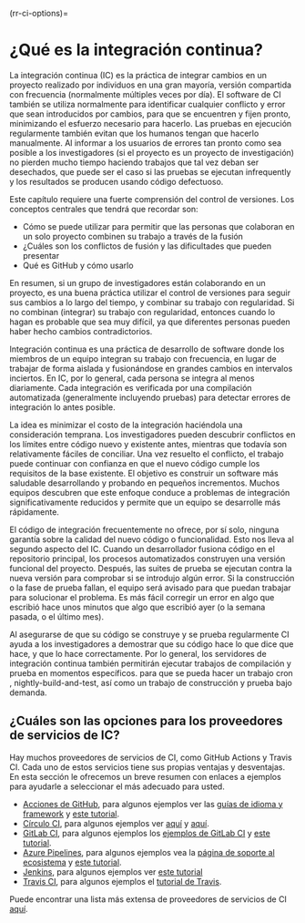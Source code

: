 (rr-ci-options)=
# ¿Qué es la integración continua?

La integración continua (IC) es la práctica de integrar cambios en un proyecto realizado por individuos en una gran mayoría, versión compartida con frecuencia (normalmente múltiples veces por día). El software de CI también se utiliza normalmente para identificar cualquier conflicto y error que sean introducidos por cambios, para que se encuentren y fijen pronto, minimizando el esfuerzo necesario para hacerlo. Las pruebas en ejecución regularmente también evitan que los humanos tengan que hacerlo manualmente. Al informar a los usuarios de errores tan pronto como sea posible a los investigadores (si el proyecto es un proyecto de investigación) no pierden mucho tiempo haciendo trabajos que tal vez deban ser desechados, que puede ser el caso si las pruebas se ejecutan infrequently y los resultados se producen usando código defectuoso.

Este capítulo requiere una fuerte comprensión del control de versiones. Los conceptos centrales que tendrá que recordar son:

- Cómo se puede utilizar para permitir que las personas que colaboran en un solo proyecto combinen su trabajo a través de la fusión
- ¿Cuáles son los conflictos de fusión y las dificultades que pueden presentar
- Qué es GitHub y cómo usarlo

En resumen, si un grupo de investigadores están colaborando en un proyecto, es una buena práctica utilizar el control de versiones para seguir sus cambios a lo largo del tiempo, y combinar su trabajo con regularidad. Si no combinan (integrar) su trabajo con regularidad, entonces cuando lo hagan es probable que sea muy difícil, ya que diferentes personas pueden haber hecho cambios contradictorios.

Integración continua es una práctica de desarrollo de software donde los miembros de un equipo integran su trabajo con frecuencia, en lugar de trabajar de forma aislada y fusionándose en grandes cambios en intervalos inciertos. En IC, por lo general, cada persona se integra al menos diariamente. Cada integración es verificada por una compilación automatizada (generalmente incluyendo pruebas) para detectar errores de integración lo antes posible.

La idea es minimizar el costo de la integración haciéndola una consideración temprana. Los investigadores pueden descubrir conflictos en los límites entre código nuevo y existente antes, mientras que todavía son relativamente fáciles de conciliar. Una vez resuelto el conflicto, el trabajo puede continuar con confianza en que el nuevo código cumple los requisitos de la base existente. El objetivo es construir un software más saludable desarrollando y probando en pequeños incrementos. Muchos equipos descubren que este enfoque conduce a problemas de integración significativamente reducidos y permite que un equipo se desarrolle más rápidamente.

El código de integración frecuentemente no ofrece, por sí solo, ninguna garantía sobre la calidad del nuevo código o funcionalidad. Esto nos lleva al segundo aspecto del IC. Cuando un desarrollador fusiona código en el repositorio principal, los procesos automatizados construyen una versión funcional del proyecto. Después, las suites de prueba se ejecutan contra la nueva versión para comprobar si se introdujo algún error. Si la construcción o la fase de prueba fallan, el equipo será avisado para que puedan trabajar para solucionar el problema. Es más fácil corregir un error en algo que escribió hace unos minutos que algo que escribió ayer (o la semana pasada, o el último mes).

Al asegurarse de que su código se construye y se prueba regularmente CI ayuda a los investigadores a demostrar que su código hace lo que dice que hace, y que lo hace correctamente. Por lo general, los servidores de integración continua también permitirán ejecutar trabajos de compilación y prueba en momentos específicos. para que se pueda hacer un trabajo cron [](https://en.wikipedia.org/wiki/Cron), nightly-build-and-test, así como un trabajo de construcción y prueba bajo demanda.


## ¿Cuáles son las opciones para los proveedores de servicios de IC?

Hay muchos proveedores de servicios de CI, como GitHub Actions y Travis CI. Cada uno de estos servicios tiene sus propias ventajas y desventajas. En esta sección le ofrecemos un breve resumen con enlaces a ejemplos para ayudarle a seleccionar el más adecuado para usted.

 - [Acciones de GitHub](https://help.github.com/en/actions), para algunos ejemplos ver las [guías de idioma y framework](https://help.github.com/en/actions/language-and-framework-guides) y [este tutorial](https://github.com/NLESC-JCER/ci_for_science#-github-actions).
 - [Círculo CI](https://circleci.com/), para algunos ejemplos ver [aquí](https://circleci.com/docs/2.0/project-walkthrough/) y [aquí](https://circleci.com/docs/2.0/hello-world/).
 - [GitLab CI](https://docs.gitlab.com/ee/ci/), para algunos ejemplos los [ejemplos de GitLab CI](https://docs.gitlab.com/ee/ci/examples/README.html) y [este tutorial](https://github.com/NLESC-JCER/ci_for_science#-gitlab-ci).
 - [Azure Pipelines](https://azure.microsoft.com/en-us/services/devops/pipelines/), para algunos ejemplos vea la [página de soporte al ecosistema](https://docs.microsoft.com/en-us/azure/devops/pipelines/ecosystems/?view=azure-devops) y [este tutorial](https://github.com/trallard/ci-research).
 - [Jenkins](https://www.jenkins.io/), para algunos ejemplos ver [este tutorial](https://www.jenkins.io/doc/tutorials/)
 - [Travis CI](https://travis-ci.com/), para algunos ejemplos el [tutorial de Travis](https://docs.travis-ci.com/user/tutorial/).

Puede encontrar una lista más extensa de proveedores de servicios de CI [aquí](https://www.software.ac.uk/resources/guides/hosted-continuous-integration).
